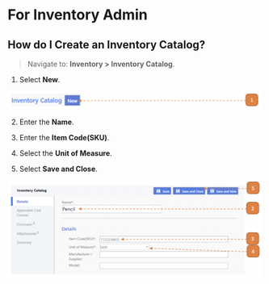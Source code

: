 # For Inventory Admin

## How do I Create an Inventory Catalog?

> Navigate to: **Inventory > Inventory Catalog**.

1. Select **New**.

![](images/ICFIA.png "ICFIA")

2. Enter the **Name**.

3. Enter the **Item Code(SKU)**.

4. Select the **Unit of Measure**.

5. Select **Save and Close**.

![](images/ICFIA2.png "ICFIA2")